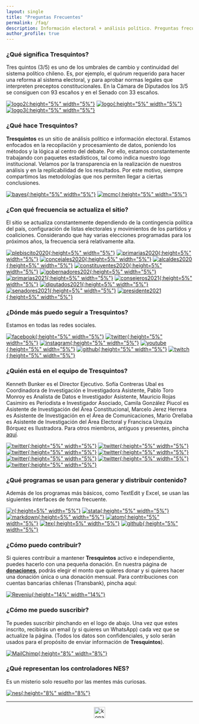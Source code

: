 ```yaml
---
layout: single
title: "Preguntas Frecuentes"
permalink: /faq/
description: Información electoral + análisis político. Preguntas frecuentes.
author_profile: true
---
```



### ¿Qué significa Tresquintos?

Tres quintos (3/5) es uno de los umbrales de cambio y continuidad del sistema político chileno. Es, por ejemplo, el quórum requerido para hacer una reforma al sistema electoral, y para aprobar normas legales que interpreten preceptos constitucionales. En la Cámara de Diputados los 3/5 se consiguen con 93 escaños y en el Senado con 33 escaños.

[![logo2](/images/logo_short.png){:height="5%" width="5%"}](https://tresquintos.cl/images/logo_short.png) [![logo](/images/logo.png){:height="5%" width="5%"}](https://tresquintos.cl/images/logo.png) [![logo3](/images/logo_short2.png){:height="5%" width="5%"}](https://tresquintos.cl/images/logo_short2.png)

### ¿Qué hace Tresquintos?

**Tresquintos** es un sitio de análisis político e información electoral. Estamos enfocados en la recopilación y procesamiento de datos, poniendo los métodos y la lógica al centro del debate. Por ello, estamos constantemente trabajando con paquetes estadísticos, tal como indica nuestro logo institucional. Velamos por la transparencia en la realización de nuestros análisis y en la replicabilidad de los resultados. Por este motivo, siempre compartimos las metodologías que nos permiten llegar a ciertas conclusiones.

[![bayes](/images/bayes.png){:height="5%" width="5%"}](https://en.wikipedia.org/wiki/Bayes%27_theorem) [![mcmc](/images/mcmc.png){:height="5%" width="5%"}](https://en.wikipedia.org/wiki/Markov_chain_Monte_Carlo)

### ¿Con qué frecuencia se actualiza el sitio?

El sitio se actualiza constantemente  dependiendo de la contingencia política del país, configuración de listas electorales y movimientos de los partidos y coaliciones. Considerando que hay varias elecciones programadas para los próximos años, la frecuencia será relativamente alta.

[![plebiscito2020](/images/election1.png){:height=5%" width="5%"}](https://es.wikipedia.org/wiki/Plebiscito_nacional_de_Chile_de_2020) [![primarias2020](/images/election2.png){:height=5%" width="5%"}](https://www.servel.cl/primarias-2020/) [![concejales2020](/images/election3.png){:height=5%" width="5%"}](https://es.wikipedia.org/wiki/Elecciones_municipales_de_Chile_de_2020) [![alcaldes2020](/images/election4.png){:height=5%" width="5%"}](https://es.wikipedia.org/wiki/Elecciones_municipales_de_Chile_de_2020) [![constituyentes2020](/images/election5.png){:height=5%" width="5%"}](https://es.wikipedia.org/wiki/Elecciones_de_convencionales_constituyentes_de_Chile_de_2020) [![gobernadores202](/images/election6.png){:height=5%" width="5%"}](https://es.wikipedia.org/wiki/Elecciones_de_gobernadores_regionales_de_Chile_de_2020) [![primarias2021](/images/election7.png){:height=5%" width="5%"}](https://es.wikipedia.org/wiki/Elecciones_municipales_de_Chile_de_2020) [![consejeros2021](/images/election8.png){:height=5%" width="5%"}](https://es.wikipedia.org/wiki/Elecciones_de_consejeros_regionales_de_Chile_de_2021) [![diputados2021](/images/election9.png){:height=5%" width="5%"}](https://es.wikipedia.org/wiki/Elecciones_parlamentarias_de_Chile_de_2021) [![senadores2021](/images/election10.png){:height=5%" width="5%"}](https://es.wikipedia.org/wiki/Elecciones_parlamentarias_de_Chile_de_2021) [![presidente2021](/images/election11.png){:height=5%" width="5%"}](https://es.wikipedia.org/wiki/Elecci%C3%B3n_presidencial_de_Chile_de_2021)


### ¿Dónde más puedo seguir a Tresquintos?

Estamos en todas las redes sociales.

[![facebook](/images/facebook.png){:height="5%" width="5%"}](https://www.facebook.com/3quintos/) [![twitter](/images/twitter.png){:height="5%" width="5%"}](https://www.twitter.com/tresquintos/) [![instagram](/images/instagram.png){:height="5%" width="5%"}](https://www.instagram.com/3quintos/) [![youtube](/images/youtube.png){:height="5%" width="5%"}](https://www.youtube.com/c/tresquintos) [![github](/images/github.png){:height="5%" width="5%"}](https://www.github.com/tresquintos) [![twitch](/images/twitch.png){:height="5%" width="5%"}](https://www.twitch.tv/tresquintos/)


### ¿Quién está en el equipo de Tresquintos?

Kenneth Bunker es el Director Ejecutivo. Sofía Contreras Ubal es Coordinadora de Investigación e Investigadora Asistente, Pablo Toro Monroy es Analista de Datos e Investigador Asistente, Mauricio Rojas Casimiro es Periodista e Investigador Asociado, Camila González Piucol es Asistente de Investigación del Àrea Constitucional, Marcelo Jerez Herrera es Asistente de Investigación en el Área de Comunicaciones, Mario Orellaba es Asistente de Investigación del Área Electoral y Francisca Urquiza Bórquez es Ilustradora. Para otros miembros, antiguos y presentes, pincha [aquí](https://www.linkedin.com/company/5126624/admin/).

[![twitter](/images/sofiacontreras.png){:height="5%" width="5%"}](https://twitter.com/SofiaContrerasU) [![twitter](/images/pablotoro.jpg){:height="5%" width="5%"}](https://twitter.com/PabloToro_) [![twitter](/images/mauriciorojas.jpg){:height="5%" width="5%"}](https://twitter.com/mrojascasimiro)  [![twitter](/images/camilagonzalez.jpg){:height="5%" width="5%"}](https://twitter.com/cpaz__)  [![twitter](/images/marcelojerez.jpg){:height="5%" width="5%"}](https://twitter.com/PuntoyComaBlog) [![twitter](/images/marioorellana.jpg){:height="5%" width="5%"}](https://twitter.com/MarioAnd7) [![twitter](/images/franurquiza.png){:height="5%" width="5%"}](https://twitter.com/fran_urquiza)


### ¿Qué programas se usan para generar y distribuir contenido?

Además de los programas más básicos, como TextEdit y Excel, se usan las siguientes interfaces de forma frecuente.

[![r](/images/r.png){:height=5%" width="5%"}](https://www.r-project.org/) [![stata](/images/stata.png){:height="5%" width="5%"}](https://www.stata.constantemente) [![markdown](/images/markdown.png){:height=5%" width="5%"}](https://en.wikipedia.org/wiki/Markdown) [![atom](/images/atom.png){:height="5%" width="5%"}](https://atom.io/) [![tex](/images/tex.png){:height=5%" width="5%"}](https://www.latex-project.org/get/) [![github](/images/githubdesktop.png){:height="5%" width="5%"}](https://desktop.github.com/)


### ¿Cómo puedo contribuir?

Si quieres contribuir a mantener **Tresquintos** activo e independiente, puedes hacerlo con una pequeña donación. En nuestra página de [**donaciones**](https://tresquintos.cl/donaciones), podrás elegir el monto que quieres donar y si quieres hacer una donación única o una donación mensual. Para contribuciones con cuentas bancarias chilenas (Transbank), pincha aquí:

[![Reveniu](/images/reveniu.png){:height="14%" width="14%"}](https://tresquintos.cl/donaciones)


### ¿Cómo me puedo suscribir?

Te puedes suscribir pinchando en el logo de abajo. Una vez que estes inscrito, recibirás un email (y si quieres un WhatsApp) cada vez que se actualize la página. (Todos los datos son confidenciales, y solo serán usados para el propósito de enviar información de **Tresquintos**).

[![MailChimp](/images/mailchimp.png){:height="8%" width="8%"}](https://tresquintos.us15.list-manage.com/subscribe/post?u=3a6f5773bbbc78ea5a0003f67&amp;id=8c164eff0f)


### ¿Qué representan los controladores NES?

Es un misterio solo resuelto por las mentes más curiosas.

[![nes](/images/nes.png){:height="8%" width="8%"}](https://en.wikipedia.org/wiki/Iliad#Menis)

---

<!-- NES -->
<style>
.aligncenter {
    text-align: center;
}
</style>
<p class="aligncenter">
    <img src="/images/nes.png" width="30" height="30" alt="konami" />
</p>
<script src="/js/topsecret.js"></script>

<script src="/js/cyberdelia.js"></script>

<script type="text/javascript"> var msTag = {"site":"tnw","page":"home","cyberdelia_page_type":"home","data":{"sponsorName":false,"isSponsoredCategory":false}}</script>

<script src="https://cdn0.tnwcdn.com/wp-content/themes/cyberdelia/assets/js/app.min.js?v=1585558461" type="text/javascript" async=""></script>



<!-- Popup -->
<script src="/sweetalerts2/dist/sweetalert2.all.min.js"></script>

<script type="text/javascript">

setTimeout(function(){Swal.fire({
  title: '¡Apoya a Tresquintos!',
  text: 'Ayúdanos a mantener el sitio activo e independiente',
  footer: '<a href="https://tresquintos.us15.list-manage.com/subscribe/post?u=3a6f5773bbbc78ea5a0003f67&id=8c164eff0f">Suscríbete al Newsletter Aquí</a>',
  imageUrl: '/images/pc.png',
  imageWidth: 80,
  imageHeight: 80,
  imageAlt: 'Custom image',
  timer: 45000,
  timerProgressBar: true,
  width: 500,
  showCloseButton: true,
  showDenyButton: true,
  showCancelButton: false,
  confirmButtonText: `Una Vez`,
  denyButtonText: `Mensual`,
  cancelButtonText: `No por ahora`,
  }).then((result) => {
  if (result.isConfirmed) {
    window.open("https://tresquintos.cl/donaciones/")
  } else if (result.isDenied) {
    window.open("https://tresquintos.cl/donaciones/")
  }
  })
  },15000);
</script>


<!-- Favicon -->
<link rel="apple-touch-icon" sizes="180x180" href="/apple-touch-icon.png">
<link rel="icon" type="image/png" sizes="32x32" href="/favicon-32x32.png">
<link rel="icon" type="image/png" sizes="16x16" href="/favicon-16x16.png">
<link rel="manifest" href="/site.webmanifest">
<link rel="mask-icon" href="/safari-pinned-tab.svg" color="#5bbad5">
<meta name="msapplication-TileColor" content="#b91d47">
<meta name="theme-color" content="#ffffff">


<!-- Finisce sempre così, con la morte.
Prima però c’è stata la vita,
nascosta sotto i bla, bla, bla, bla, bla.
È tutto sedimentato sotto il chiacchiericcio e il rumore:
il silenzio e il sentimento,
l’emozione e la paura,
gli sparuti incostanti sprazzi di bellezza
e poi lo squallore disgraziato e l’uomo miserabile.
Tutto sepolto nella coperta
dell’imbarazzo dello stare al mondo:
bla, bla, bla, bla.
Altrove c’è l’Altrove,
io non mi occupo dell’Altrove.
Dunque che questo romanzo abbia inizio.
In fondo è solo un trucco, si è solo un trucco. kb. -->
